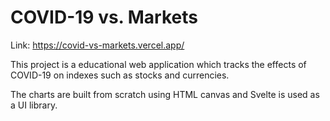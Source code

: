 # COVID-19 vs. Markets

Link: https://covid-vs-markets.vercel.app/

This project is a educational web application which tracks the effects of COVID-19 on indexes such as stocks and currencies.

The charts are built from scratch using HTML canvas and Svelte is used as a UI library.
